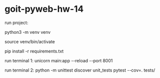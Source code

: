 # goit-pyweb-hw-14
run project:

python3 -m venv venv

source venv/bin/activate

pip install -r requirements.txt

run terminal 1:
unicorn main:app --reload --port 8001

run terminal 2:
python -m unittest discover unit_tests
pytest --cov=. tests/
